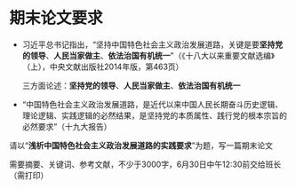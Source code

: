 # 期末论文要求

- 习近平总书记指出，“坚持中国特色社会主义政治发展道路，关键是要**坚持党的领导**、**人民当家做主**、**依法治国有机统一**”（《十八大以来重要文献选编》（上），中央文献出版社2014年版，第463页）

  三方面论述：**坚持党的领导**、**人民当家做主**、**依法治国有机统一**

- “中国特色社会主义政治发展道路，是近代以来中国人民长期奋斗历史逻辑、理论逻辑、实践逻辑的必然结果，是坚持党的本质属性、践行党的根本宗旨的必然要求”（十九大报告）

请以“**浅析中国特色社会主义政治发展道路的实践要求**”为题，写一篇期末论文

需要摘要、关键词、参考文献，不少于3000字，6月30日中午12:30前交给班长（需打印）

